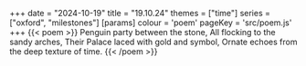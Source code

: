 +++
date = "2024-10-19"
title = "19.10.24"
themes = ["time"]
series = ["oxford", "milestones"]
[params]
  colour = 'poem'
  pageKey = 'src/poem.js'
+++
{{< poem >}}
Penguin party between the stone,
All flocking to the sandy arches,
Their Palace laced with gold and symbol,
Ornate echoes from the deep texture of time.
{{< /poem >}}